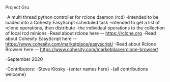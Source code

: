 Project Gru

-A multi thread python controller for rclone daemon (rcd)
-intended to be loaded into a Cohesty EasyScript scheduled task
-intended to get a list of rclone operations, then distribute
-the individaul operations to the collection of local rcd minions
-Read about rclone here -- https://rclone.org
-Read about Cohesity EasyScript here -- https://www.cohesity.com/marketplace/easyscript/
-Read about Rclone Browser here -- https://www.cohesity.com/marketplace/rclone-browser/

-September 2020

-Contributors:
-Steve Klosky
-{enter names here}
-{all contributions welcome}
